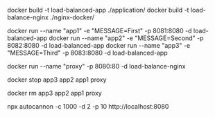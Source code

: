 docker build -t load-balanced-app ./application/
docker build -t load-balance-nginx ./nginx-docker/

docker run --name "app1" -e "MESSAGE=First" -p 8081:8080 -d load-balanced-app
docker run --name "app2" -e "MESSAGE=Second" -p 8082:8080 -d load-balanced-app
docker run --name "app3" -e "MESSAGE=Third" -p 8083:8080 -d load-balanced-app

docker run --name "proxy" -p 8080:80 -d load-balance-nginx

docker stop app3 app2 app1 proxy

docker rm app3 app2 app1 proxy


npx autocannon -c 1000 -d 2 -p 10 http://localhost:8080